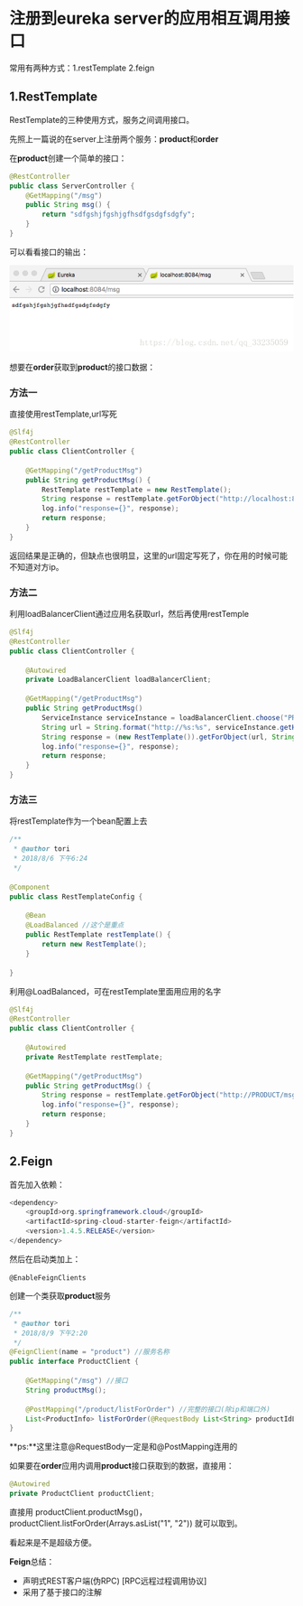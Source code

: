 # 注册到eureka server的应用相互调用接口

常用有两种方式：1.restTemplate 2.feign

## 1.RestTemplate
RestTemplate的三种使用方式，服务之间调用接口。

先照上一篇说的在server上注册两个服务：**product**和**order**

在**product**创建一个简单的接口：

```java
@RestController
public class ServerController {
    @GetMapping("/msg")
    public String msg() {
        return "sdfgshjfgshjgfhsdfgsdgfsdgfy";
    }
}
```

可以看看接口的输出：

![api](https://github.com/ZhangLujie4/work-diary/blob/master/img/cloud_2_1.png)

想要在**order**获取到**product**的接口数据：

### 方法一

直接使用restTemplate,url写死

```java
@Slf4j
@RestController
public class ClientController {

    @GetMapping("/getProductMsg")
    public String getProductMsg() {
        RestTemplate restTemplate = new RestTemplate();
        String response = restTemplate.getForObject("http://localhost:8084/msg", String.class);
        log.info("response={}", response);
        return response;
    }
}
```

返回结果是正确的，但缺点也很明显，这里的url固定写死了，你在用的时候可能不知道对方ip。

### 方法二

利用loadBalancerClient通过应用名获取url，然后再使用restTemple

```java
@Slf4j
@RestController
public class ClientController {
    
    @Autowired
    private LoadBalancerClient loadBalancerClient;
    
    @GetMapping("/getProductMsg")
    public String getProductMsg() 
        ServiceInstance serviceInstance = loadBalancerClient.choose("PRODUCT");
        String url = String.format("http://%s:%s", serviceInstance.getHost(), serviceInstance.getPort()) + "/msg";
        String response = (new RestTemplate()).getForObject(url, String.class);
        log.info("response={}", response);
        return response;
    }
}
```

### 方法三

将restTemplate作为一个bean配置上去

```java
/**
 * @author tori
 * 2018/8/6 下午6:24
 */

@Component
public class RestTemplateConfig {

    @Bean
    @LoadBalanced //这个是重点
    public RestTemplate restTemplate() {
        return new RestTemplate();
    }

}
```
利用@LoadBalanced，可在restTemplate里面用应用的名字

```java
@Slf4j
@RestController
public class ClientController {

    @Autowired
    private RestTemplate restTemplate;

    @GetMapping("/getProductMsg")
    public String getProductMsg() {
        String response = restTemplate.getForObject("http://PRODUCT/msg", String.class);
        log.info("response={}", response);
        return response;
    }
}
```
## 2.Feign

首先加入依赖：

```java
<dependency>
    <groupId>org.springframework.cloud</groupId>
    <artifactId>spring-cloud-starter-feign</artifactId>
    <version>1.4.5.RELEASE</version>
</dependency>
```

然后在启动类加上：

```@EnableFeignClients```

创建一个类获取**product**服务

```java
/**
 * @author tori
 * 2018/8/9 下午2:20
 */
@FeignClient(name = "product") //服务名称
public interface ProductClient {

    @GetMapping("/msg") //接口
    String productMsg();

    @PostMapping("/product/listForOrder") //完整的接口(除ip和端口外)
    List<ProductInfo> listForOrder(@RequestBody List<String> productIdList);
}
```
**ps:**这里注意@RequestBody一定是和@PostMapping连用的

如果要在**order**应用内调用**product**接口获取到的数据，直接用：

```java
@Autowired
private ProductClient productClient;
```


直接用
productClient.productMsg()，productClient.listForOrder(Arrays.asList("1", "2"))
就可以取到。

看起来是不是超级方便。

**Feign**总结：

+ 声明式REST客户端(伪RPC)   [RPC远程过程调用协议]
+ 采用了基于接口的注解




